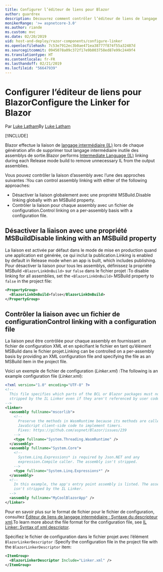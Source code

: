 ```yaml
---
title: Configurer l’éditeur de liens pour Blazor
author: guardrex
description: Découvrez comment contrôler l’éditeur de liens de langage intermédiaire (IL) lors de la création d’une application Blazor.
monikerRange: '>= aspnetcore-3.0'
ms.author: riande
ms.custom: mvc
ms.date: 02/20/2019
uid: host-and-deploy/razor-components/configure-linker
ms.openlocfilehash: 7c53e7912ec3b0ae471ea38777f874f55a32487d
ms.sourcegitcommit: 0945078a09c372f17e9b003758ed87e99c2449f4
ms.translationtype: HT
ms.contentlocale: fr-FR
ms.lasthandoff: 02/21/2019
ms.locfileid: "56647939"
---
```

# <a name="configure-the-linker-for-blazor"></a><span data-ttu-id="4bcde-103">Configurer l’éditeur de liens pour Blazor</span><span class="sxs-lookup"><span data-stu-id="4bcde-103">Configure the Linker for Blazor</span></span>

<span data-ttu-id="4bcde-104">Par [Luke Latham](https://github.com/guardrex)</span><span class="sxs-lookup"><span data-stu-id="4bcde-104">By [Luke Latham](https://github.com/guardrex)</span></span>

[!INCLUDE[](~/includes/razor-components-preview-notice.md)]

<span data-ttu-id="4bcde-105">Blazor effectue la liaison de [langage intermédiaire (IL)](/dotnet/standard/managed-code#intermediate-language--execution) lors de chaque génération afin de supprimer tout langage intermédiaire inutile des assemblys de sortie.</span><span class="sxs-lookup"><span data-stu-id="4bcde-105">Blazor performs [Intermediate Language (IL)](/dotnet/standard/managed-code#intermediate-language--execution) linking during each Release mode build to remove unnecessary IL from the output assemblies.</span></span>

<span data-ttu-id="4bcde-106">Vous pouvez contrôler la liaison d’assembly avec l’une des approches suivantes :</span><span class="sxs-lookup"><span data-stu-id="4bcde-106">You can control assembly linking with either of the following approaches:</span></span>

* <span data-ttu-id="4bcde-107">Désactiver la liaison globalement avec une propriété MSBuild.</span><span class="sxs-lookup"><span data-stu-id="4bcde-107">Disable linking globally with an MSBuild property.</span></span>
* <span data-ttu-id="4bcde-108">Contrôler la liaison pour chaque assembly avec un fichier de configuration.</span><span class="sxs-lookup"><span data-stu-id="4bcde-108">Control linking on a per-assembly basis with a configuration file.</span></span>

## <a name="disable-linking-with-an-msbuild-property"></a><span data-ttu-id="4bcde-109">Désactiver la liaison avec une propriété MSBuild</span><span class="sxs-lookup"><span data-stu-id="4bcde-109">Disable linking with an MSBuild property</span></span>

<span data-ttu-id="4bcde-110">La liaison est activée par défaut dans le mode de mise en production quand une application est générée, ce qui inclut la publication.</span><span class="sxs-lookup"><span data-stu-id="4bcde-110">Linking is enabled by default in Release mode when an app is built, which includes publishing.</span></span> <span data-ttu-id="4bcde-111">Pour désactiver la liaison pour tous les assemblys, définissez la propriété MSBuild `<BlazorLinkOnBuild>` sur `false` dans le fichier projet :</span><span class="sxs-lookup"><span data-stu-id="4bcde-111">To disable linking for all assemblies, set the `<BlazorLinkOnBuild>` MSBuild property to `false` in the project file:</span></span>

```xml
<PropertyGroup>
  <BlazorLinkOnBuild>false</BlazorLinkOnBuild>
</PropertyGroup>
```

## <a name="control-linking-with-a-configuration-file"></a><span data-ttu-id="4bcde-112">Contrôler la liaison avec un fichier de configuration</span><span class="sxs-lookup"><span data-stu-id="4bcde-112">Control linking with a configuration file</span></span>

<span data-ttu-id="4bcde-113">La liaison peut être contrôlée pour chaque assembly en fournissant un fichier de configuration XML et en spécifiant le fichier en tant qu’élément MSBuild dans le fichier projet.</span><span class="sxs-lookup"><span data-stu-id="4bcde-113">Linking can be controlled on a per-assembly basis by providing an XML configuration file and specifying the file as an MSBuild item in the project file.</span></span>

<span data-ttu-id="4bcde-114">Voici un exemple de fichier de configuration (*Linker.xml*) :</span><span class="sxs-lookup"><span data-stu-id="4bcde-114">The following is an example configuration file (*Linker.xml*):</span></span>

```xml
<?xml version="1.0" encoding="UTF-8" ?>
<!--
  This file specifies which parts of the BCL or Blazor packages must not be
  stripped by the IL Linker even if they aren't referenced by user code.
-->
<linker>
  <assembly fullname="mscorlib">
    <!--
      Preserve the methods in WasmRuntime because its methods are called by 
      JavaScript client-side code to implement timers.
      Fixes: https://github.com/aspnet/Blazor/issues/239
    -->
    <type fullname="System.Threading.WasmRuntime" />
  </assembly>
  <assembly fullname="System.Core">
    <!--
      System.Linq.Expressions* is required by Json.NET and any 
      expression.Compile caller. The assembly isn't stripped.
    -->
    <type fullname="System.Linq.Expressions*" />
  </assembly>
  <!--
    In this example, the app's entry point assembly is listed. The assembly
    isn't stripped by the IL Linker.
  -->
  <assembly fullname="MyCoolBlazorApp" />
</linker>
```

<span data-ttu-id="4bcde-115">Pour en savoir plus sur le format de fichier pour le fichier de configuration, consultez [Éditeur de liens de langage intermédiaire : Syntaxe du descripteur xml](https://github.com/mono/linker/blob/master/src/linker/README.md#syntax-of-xml-descriptor).</span><span class="sxs-lookup"><span data-stu-id="4bcde-115">To learn more about the file format for the configuration file, see [IL Linker: Syntax of xml descriptor](https://github.com/mono/linker/blob/master/src/linker/README.md#syntax-of-xml-descriptor).</span></span>

<span data-ttu-id="4bcde-116">Spécifiez le fichier de configuration dans le fichier projet avec l’élément `BlazorLinkerDescriptor` :</span><span class="sxs-lookup"><span data-stu-id="4bcde-116">Specify the configuration file in the project file with the `BlazorLinkerDescriptor` item:</span></span>

```xml
<ItemGroup>
  <BlazorLinkerDescriptor Include="Linker.xml" />
</ItemGroup>
```
